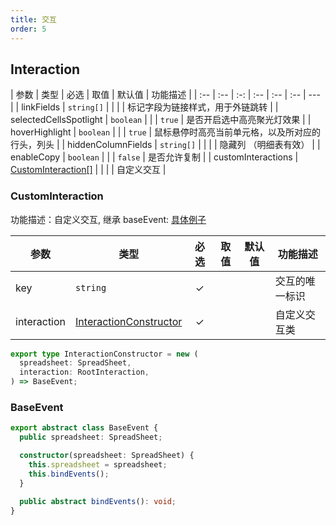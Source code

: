 ```yaml
---
title: 交互
order: 5
---
```


## Interaction

| 参数 | 类型 | 必选 | 取值 | 默认值 | 功能描述 |
| :-- | :-- | :-: | :-- | :-- | :-- | --- |
| linkFields | `string[]` |  |  |  | 标记字段为链接样式，用于外链跳转 |
| selectedCellsSpotlight | `boolean` |  |  | `true` | 是否开启选中高亮聚光灯效果 |
| hoverHighlight | `boolean` |  |  | `true` | 鼠标悬停时高亮当前单元格，以及所对应的行头，列头 |
| hiddenColumnFields | `string[]` |  |  |  | 隐藏列 （明细表有效） |
| enableCopy | `boolean` |  |  | `false` | 是否允许复制 |
| customInteractions | [CustomInteraction[]](#custominteraction) |  |  |  | 自定义交互 |

### CustomInteraction

功能描述：自定义交互, 继承 baseEvent:  [具体例子](/zh/docs/manual/advanced/interaction/custom)

| 参数 | 类型 | 必选 | 取值 | 默认值 | 功能描述 |
| --- | --- | :-: | --- | --- | --- |
| key | `string` | ✓ |  |  | 交互的唯一标识 |
| interaction | [InteractionConstructor](#InteractionConstructor) | ✓ |  |  | 自定义交互类 |

```ts
export type InteractionConstructor = new (
  spreadsheet: SpreadSheet,
  interaction: RootInteraction,
) => BaseEvent;

```

### BaseEvent

```ts
export abstract class BaseEvent {
  public spreadsheet: SpreadSheet;

  constructor(spreadsheet: SpreadSheet) {
    this.spreadsheet = spreadsheet;
    this.bindEvents();
  }

  public abstract bindEvents(): void;
}
```
